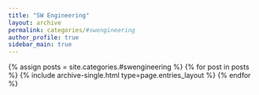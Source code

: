 ```yaml
---
title: "SW Engineering"
layout: archive
permalink: categories/#swengineering
author_profile: true
sidebar_main: true
---
```


{% assign posts = site.categories.#swengineering %}
{% for post in posts %} {% include archive-single.html type=page.entries_layout %} {% endfor %}

